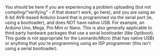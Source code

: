 You should be here if you are experiencing a problem uploading (but not compiling/"verifying" - if that doesn't work, go here), and you are using an 8-bit AVR-based Arduino board that is programmed via the serial port (ie, using a bootloader), and does NOT have native USB. For example, an Arduino Uno, Mega, Pro Mini or Nano. This is also generally applicable to third party hardware packages that use a serial bootloader (like Optiboot). This guide is not appropriate for the Leonardo/Micro (that has native USB) or anything that you're programming using an ISP programmer (this isn't using a serial bootloader). 

